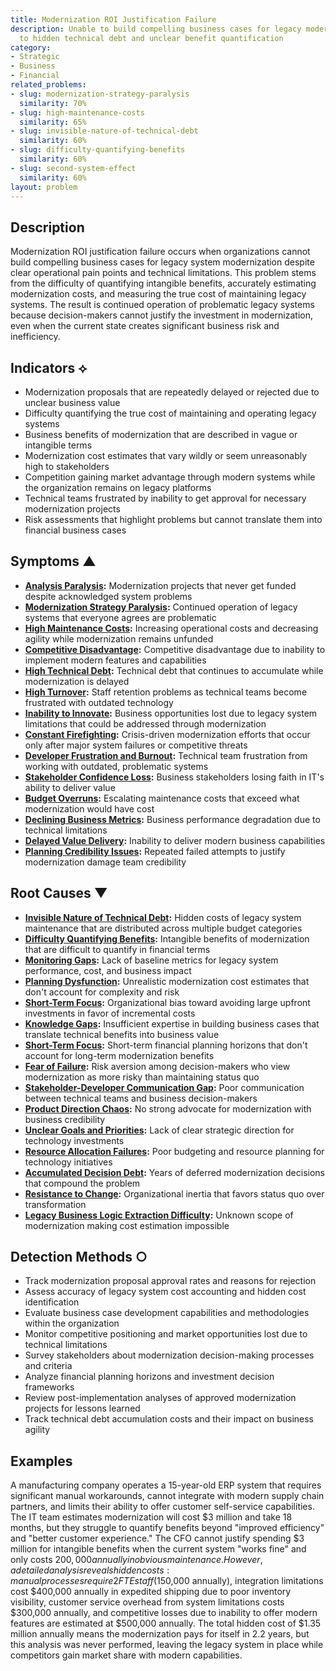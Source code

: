 ```yaml
---
title: Modernization ROI Justification Failure
description: Unable to build compelling business cases for legacy modernization due
  to hidden technical debt and unclear benefit quantification
category:
- Strategic
- Business
- Financial
related_problems:
- slug: modernization-strategy-paralysis
  similarity: 70%
- slug: high-maintenance-costs
  similarity: 65%
- slug: invisible-nature-of-technical-debt
  similarity: 60%
- slug: difficulty-quantifying-benefits
  similarity: 60%
- slug: second-system-effect
  similarity: 60%
layout: problem
---
```


## Description

Modernization ROI justification failure occurs when organizations cannot build compelling business cases for legacy system modernization despite clear operational pain points and technical limitations. This problem stems from the difficulty of quantifying intangible benefits, accurately estimating modernization costs, and measuring the true cost of maintaining legacy systems. The result is continued operation of problematic legacy systems because decision-makers cannot justify the investment in modernization, even when the current state creates significant business risk and inefficiency.

## Indicators ⟡

- Modernization proposals that are repeatedly delayed or rejected due to unclear business value
- Difficulty quantifying the true cost of maintaining and operating legacy systems
- Business benefits of modernization that are described in vague or intangible terms
- Modernization cost estimates that vary wildly or seem unreasonably high to stakeholders
- Competition gaining market advantage through modern systems while the organization remains on legacy platforms
- Technical teams frustrated by inability to get approval for necessary modernization projects
- Risk assessments that highlight problems but cannot translate them into financial business cases

## Symptoms ▲

- **[Analysis Paralysis](analysis-paralysis.md):** Modernization projects that never get funded despite acknowledged system problems
- **[Modernization Strategy Paralysis](modernization-strategy-paralysis.md):** Continued operation of legacy systems that everyone agrees are problematic
- **[High Maintenance Costs](high-maintenance-costs.md):** Increasing operational costs and decreasing agility while modernization remains unfunded
- **[Competitive Disadvantage](competitive-disadvantage.md):** Competitive disadvantage due to inability to implement modern features and capabilities
- **[High Technical Debt](high-technical-debt.md):** Technical debt that continues to accumulate while modernization is delayed
- **[High Turnover](high-turnover.md):** Staff retention problems as technical teams become frustrated with outdated technology
- **[Inability to Innovate](inability-to-innovate.md):** Business opportunities lost due to legacy system limitations that could be addressed through modernization
- **[Constant Firefighting](constant-firefighting.md):** Crisis-driven modernization efforts that occur only after major system failures or competitive threats
- **[Developer Frustration and Burnout](developer-frustration-and-burnout.md):** Technical team frustration from working with outdated, problematic systems
- **[Stakeholder Confidence Loss](stakeholder-confidence-loss.md):** Business stakeholders losing faith in IT's ability to deliver value
- **[Budget Overruns](budget-overruns.md):** Escalating maintenance costs that exceed what modernization would have cost
- **[Declining Business Metrics](declining-business-metrics.md):** Business performance degradation due to technical limitations
- **[Delayed Value Delivery](delayed-value-delivery.md):** Inability to deliver modern business capabilities
- **[Planning Credibility Issues](planning-credibility-issues.md):** Repeated failed attempts to justify modernization damage team credibility

## Root Causes ▼

- **[Invisible Nature of Technical Debt](invisible-nature-of-technical-debt.md):** Hidden costs of legacy system maintenance that are distributed across multiple budget categories
- **[Difficulty Quantifying Benefits](difficulty-quantifying-benefits.md):** Intangible benefits of modernization that are difficult to quantify in financial terms
- **[Monitoring Gaps](monitoring-gaps.md):** Lack of baseline metrics for legacy system performance, cost, and business impact
- **[Planning Dysfunction](planning-dysfunction.md):** Unrealistic modernization cost estimates that don't account for complexity and risk
- **[Short-Term Focus](short-term-focus.md):** Organizational bias toward avoiding large upfront investments in favor of incremental costs
- **[Knowledge Gaps](knowledge-gaps.md):** Insufficient expertise in building business cases that translate technical benefits into business value
- **[Short-Term Focus](short-term-focus.md):** Short-term financial planning horizons that don't account for long-term modernization benefits
- **[Fear of Failure](fear-of-failure.md):** Risk aversion among decision-makers who view modernization as more risky than maintaining status quo
- **[Stakeholder-Developer Communication Gap](stakeholder-developer-communication-gap.md):** Poor communication between technical teams and business decision-makers
- **[Product Direction Chaos](product-direction-chaos.md):** No strong advocate for modernization with business credibility
- **[Unclear Goals and Priorities](unclear-goals-and-priorities.md):** Lack of clear strategic direction for technology investments
- **[Resource Allocation Failures](resource-allocation-failures.md):** Poor budgeting and resource planning for technology initiatives
- **[Accumulated Decision Debt](accumulated-decision-debt.md):** Years of deferred modernization decisions that compound the problem
- **[Resistance to Change](resistance-to-change.md):** Organizational inertia that favors status quo over transformation
- **[Legacy Business Logic Extraction Difficulty](legacy-business-logic-extraction-difficulty.md):** Unknown scope of modernization making cost estimation impossible

## Detection Methods ○

- Track modernization proposal approval rates and reasons for rejection
- Assess accuracy of legacy system cost accounting and hidden cost identification
- Evaluate business case development capabilities and methodologies within the organization
- Monitor competitive positioning and market opportunities lost due to technical limitations
- Survey stakeholders about modernization decision-making processes and criteria
- Analyze financial planning horizons and investment decision frameworks
- Review post-implementation analyses of approved modernization projects for lessons learned
- Track technical debt accumulation costs and their impact on business agility

## Examples

A manufacturing company operates a 15-year-old ERP system that requires significant manual workarounds, cannot integrate with modern supply chain partners, and limits their ability to offer customer self-service capabilities. The IT team estimates modernization will cost $3 million and take 18 months, but they struggle to quantify benefits beyond "improved efficiency" and "better customer experience." The CFO cannot justify spending $3 million for intangible benefits when the current system "works fine" and only costs $200,000 annually in obvious maintenance. However, a detailed analysis reveals hidden costs: manual processes require 2 FTE staff ($150,000 annually), integration limitations cost $400,000 annually in expedited shipping due to poor inventory visibility, customer service overhead from system limitations costs $300,000 annually, and competitive losses due to inability to offer modern features are estimated at $500,000 annually. The total hidden cost of $1.35 million annually means the modernization pays for itself in 2.2 years, but this analysis was never performed, leaving the legacy system in place while competitors gain market share with modern capabilities.